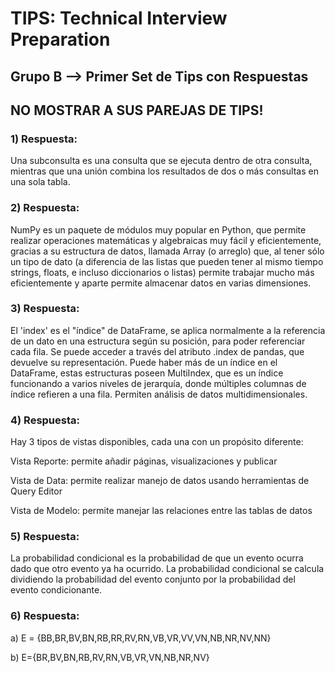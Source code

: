 <h1>TIPS: Technical Interview Preparation</h1>
<h2>Grupo B --&gt; Primer Set de Tips con Respuestas</h2>
<h2>NO MOSTRAR A SUS PAREJAS DE TIPS!</h2>
<h3>1)  Respuesta:</h3>
<p>Una subconsulta es una consulta que se ejecuta dentro de otra consulta, mientras que una unión combina los resultados de dos o más consultas en una sola tabla. </p>
<h3>2)  Respuesta:</h3>
<p>NumPy es un paquete de módulos muy popular en Python, que permite realizar operaciones matemáticas y algebraicas muy fácil y eficientemente, gracias a su estructura de datos, llamada Array (o arreglo) que, al tener sólo un tipo de dato (a diferencia de las listas que pueden tener al mismo tiempo strings, floats, e incluso diccionarios o listas) permite trabajar mucho más eficientemente y aparte permite almacenar datos en varias dimensiones. </p>
<h3>3)  Respuesta:</h3>
<p>El 'index' es el "índice" de DataFrame, se aplica normalmente a la referencia de un dato en una estructura según su posición, para poder referenciar cada fila. Se puede acceder a través del atributo .index de pandas, que devuelve su representación. Puede haber más de un índice en el DataFrame, estas estructuras poseen MultiIndex, que es un índice funcionando a varios niveles de jerarquía, donde múltiples columnas de índice refieren a una fila. Permiten análisis de datos multidimensionales. </p>
<h3>4)  Respuesta:</h3>
<p>Hay 3 tipos de vistas disponibles, cada una con un propósito diferente:</p>
<p>Vista Reporte: permite añadir páginas, visualizaciones y publicar</p>
<p>Vista de Data: permite realizar manejo de datos usando herramientas de Query Editor</p>
<p>Vista de Modelo: permite manejar las relaciones entre las tablas de datos</p>
<h3>5)  Respuesta:</h3>
<p>La probabilidad condicional es la probabilidad de que un evento ocurra dado que otro evento ya ha ocurrido. La probabilidad condicional se calcula dividiendo la probabilidad del evento conjunto por la probabilidad del evento condicionante.</p>

<h3>6)  Respuesta:</h3>
<p>a) E = {BB,BR,BV,BN,RB,RR,RV,RN,VB,VR,VV,VN,NB,NR,NV,NN}</p>
<p>b) E={BR,BV,BN,RB,RV,RN,VB,VR,VN,NB,NR,NV}</p>
